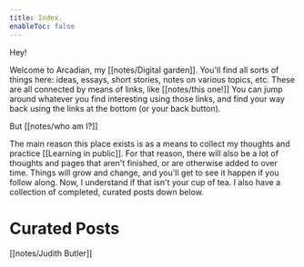 ```yaml
---
title: Index.
enableToc: false
---
```


Hey!

Welcome to Arcadian, my [[notes/Digital garden]]. 
You'll find all sorts of things here: ideas, essays, short stories, notes on various topics, etc. These are all connected by means of links, like [[notes/this one!]] You can jump around whatever you find interesting using those links, and find your way back using the links at the bottom (or your back button). 

But [[notes/who am I?]]

The main reason this place exists is as a means to collect my thoughts and practice [[Learning in public]]. For that reason, there will also be a lot of thoughts and pages that aren't finished, or are otherwise added to over time. Things will grow and change, and you'll get to see it happen if you follow along. 
Now, I understand if that isn't your cup of tea. I also have a collection of completed, curated posts down below.



# Curated Posts
[[notes/Judith Butler]]